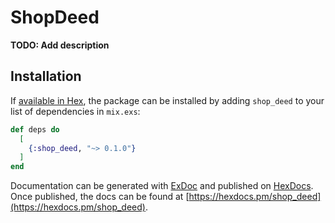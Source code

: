 # ShopDeed

**TODO: Add description**

## Installation

If [available in Hex](https://hex.pm/docs/publish), the package can be installed
by adding `shop_deed` to your list of dependencies in `mix.exs`:

```elixir
def deps do
  [
    {:shop_deed, "~> 0.1.0"}
  ]
end
```

Documentation can be generated with [ExDoc](https://github.com/elixir-lang/ex_doc)
and published on [HexDocs](https://hexdocs.pm). Once published, the docs can
be found at [https://hexdocs.pm/shop_deed](https://hexdocs.pm/shop_deed).

